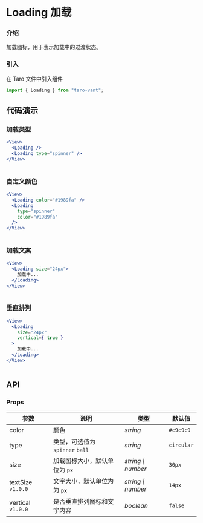 # Loading 加载

### 介绍

加载图标，用于表示加载中的过渡状态。

### 引入

在 Taro 文件中引入组件

```js
import { Loading } from "taro-vant"; 
```

## 代码演示

### 加载类型

```jsx
<View>
  <Loading />
  <Loading type="spinner" />
</View>
 
```

### 自定义颜色

```jsx
<View>
  <Loading color="#1989fa" />
  <Loading
    type="spinner"
    color="#1989fa"
  />
</View>
 
```

### 加载文案

```jsx
<View>
  <Loading size="24px">
    加载中...
  </Loading>
</View>
 
```

### 垂直排列

```jsx
<View>
  <Loading
    size="24px"
    vertical={ true }
  >
    加载中...
  </Loading>
</View>
 
```

## API

### Props

|  参数  | 说明 | 类型 | 默认值 |
| --- | --- | --- | --- |
|  color  | 颜色 | _string_ | `#c9c9c9` |
|  type  | 类型，可选值为 `spinner` `ball` | _string_ | `circular` |
|  size  | 加载图标大小，默认单位为 `px` | _string \| number_ | `30px` |
|  textSize `v1.0.0`  | 文字大小，默认单位为为 `px` | _string \| number_ | `14px` |
|  vertical `v1.0.0`  | 是否垂直排列图标和文字内容 | _boolean_ | `false` |